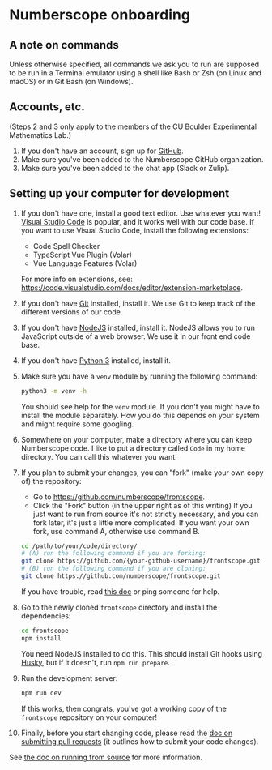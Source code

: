 # Numberscope onboarding

## A note on commands

Unless otherwise specified, all commands we ask you to run are supposed to be
run in a Terminal emulator using a shell like Bash or Zsh (on Linux and macOS)
or in Git Bash (on Windows).

## Accounts, etc.

(Steps 2 and 3 only apply to the members of the CU Boulder Experimental
Mathematics Lab.)

1. If you don't have an account, sign up for [GitHub](https://github.com).
2. Make sure you've been added to the Numberscope GitHub organization.
3. Make sure you've been added to the chat app (Slack or Zulip).

## Setting up your computer for development

1. If you don't have one, install a good text editor. Use whatever you want!
   [Visual Studio Code](https://code.visualstudio.com/) is popular, and it
   works well with our code base. If you want to use Visual Studio Code,
   install the following extensions:

    - Code Spell Checker
    - TypeScript Vue Plugin (Volar)
    - Vue Language Features (Volar)

    For more info on extensions, see:
    https://code.visualstudio.com/docs/editor/extension-marketplace.

2. If you don't have [Git](https://git-scm.com/) installed, install it. We use
   Git to keep track of the different versions of our code.
3. If you don't have [NodeJS](https://nodejs.org/en/) installed, install it.
   NodeJS allows you to run JavaScript outside of a web browser. We use it in
   our front end code base.
4. If you don't have [Python 3](https://www.python.org/) installed, install
   it.
5. Make sure you have a `venv` module by running the following command:
    ```sh
    python3 -m venv -h
    ```
    You should see help for the `venv` module. If you don't you might have to
    install the module separately. How you do this depends on your system and
    might require some googling.
6. Somewhere on your computer, make a directory where you can keep Numberscope
   code. I like to put a directory called `Code` in my home directory. You can
   call this whatever you want.
7. If you plan to submit your changes, you can "fork" (make your own copy of)
   the repository:
    - Go to https://github.com/numberscope/frontscope.
    - Click the "Fork" button (in the upper right as of this writing) If you
      just want to run from source it's not strictly necessary, and you can
      fork later, it's just a little more complicated. If you want your own
      fork, use command A, otherwise use command B.
    ```sh
    cd /path/to/your/code/directory/
    # (A) run the following command if you are forking:
    git clone https://github.com/{your-github-username}/frontscope.git
    # (B) run the following command if you are cloning:
    git clone https://github.com/numberscope/frontscope.git
    ```
    If you have trouble, read
    [this doc](https://docs.github.com/en/repositories/creating-and-managing-repositories/cloning-a-repository)
    or ping someone for help.
8. Go to the newly cloned `frontscope` directory and install the dependencies:
    ```sh
    cd frontscope
    npm install
    ```
    You need NodeJS installed to do this. This should install Git hooks using
    [Husky](https://github.com/typicode/husky), but if it doesn't, run
    `npm run prepare`.
9. Run the development server:
    ```sh
    npm run dev
    ```
    If this works, then congrats, you've got a working copy of the
    `frontscope` repository on your computer!
10. Finally, before you start changing code, please read the
    [doc on submitting pull requests](./submitting-pull-requests.md) (it
    outlines how to submit your code changes).

See [the doc on running from source](./running-from-source.md) for more
information.
